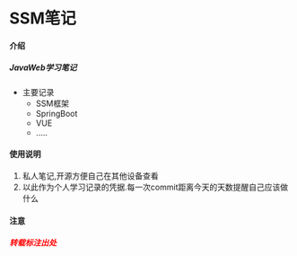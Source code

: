 # SSM笔记

#### 介绍
##### 	JavaWeb学习笔记

- 主要记录
  - SSM框架
  - SpringBoot
  - VUE
  - .....



#### 使用说明

1. 私人笔记,开源方便自己在其他设备查看
2. 以此作为个人学习记录的凭据.每一次commit距离今天的天数提醒自己应该做什么



#### 注意

##### 	<font color='red'>转载标注出处</font>
